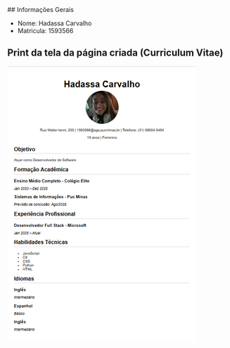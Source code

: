 <!DOCTYPE html>
<html lang="pt-br">
<head>
  <meta charset="UTF-8">
  <meta name="viewport" content="width=device-width, initial-scale=1.0">
</head>
<body>
 ## Informações Gerais

  - Nome: Hadassa Carvalho
  - Matricula: 1593566

## Print da tela da página criada (Curriculum Vitae)
<img src="curriculo.PNG">
